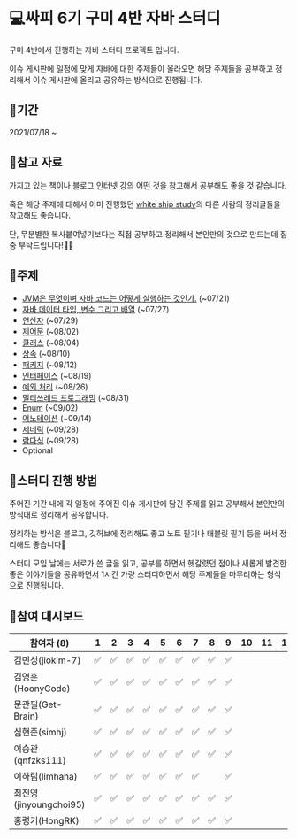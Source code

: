 # 💻싸피 6기 구미 4반 자바 스터디

 구미 4반에서 진행하는 자바 스터디 프로젝트 입니다.

 이슈 게시판에 일정에 맞게 자바에 대한 주제들이 올라오면 해당 주제들을 공부하고 정리해서 이슈 게시판에 올리고 공유하는 방식으로 진행됩니다.



## 📆기간

2021/07/18 ~



## 📑참고 자료

 가지고 있는 책이나 블로그 인터넷 강의 어떤 것을 참고해서 공부해도 좋을 것 같습니다.

 혹은 해당 주제에 대해서 이미 진행했던 [white ship study](https://github.com/whiteship/live-study/issues?q=is%3Aissue+is%3Aclosed)의 다른 사람의 정리글들을 참고해도 좋습니다.

 단, 무분별한 복사붙여넣기보다는 직접 공부하고 정리해서 본인만의 것으로 만드는데 집중 부탁드립니다!🙆‍♀️



## 📒주제

- [JVM은 무엇이며 자바 코드는 어떻게 실행하는 것인가.](https://github.com/ssafy-gumi-6th/java-study/issues/1) (~07/21)
- [자바 데이터 타입, 변수 그리고 배열](https://github.com/ssafy-gumi-6th/java-study/issues/2) (~07/27)
- [연산자](https://github.com/ssafy-gumi-6th/java-study/issues/3) (~07/29)
- [제어문](https://github.com/ssafy-gumi-6th/java-study/issues/4) (~08/02)
- [클래스](https://github.com/ssafy-gumi-6th/java-study/issues/5) (~08/04)
- [상속](https://github.com/ssafy-gumi-6th/java-study/issues/6) (~08/10)
- [패키지](https://github.com/ssafy-gumi-6th/java-study/issues/7) (~08/12)
- [인터페이스](https://github.com/ssafy-gumi-6th/java-study/issues/8) (~08/19)
- [예외 처리](https://github.com/ssafy-gumi-6th/java-study/issues/9) (~08/26)
- [멀티쓰레드 프로그래밍](https://github.com/ssafy-gumi-6th/java-study/issues/10) (~08/31)
- [Enum](https://github.com/ssafy-gumi-6th/java-study/issues/11) (~09/02)
- [어노테이션](https://github.com/ssafy-gumi-6th/java-study/issues/12) (~09/14)
- [제네릭](https://github.com/ssafy-gumi-6th/java-study/issues/13) (~09/28)
- [람다식](https://github.com/ssafy-gumi-6th/java-study/issues/13) (~09/28)
- Optional



## 🚀스터디 진행 방법

 주어진 기간 내에 각 일정에 주어진 이슈 게시판에 담긴 주제를 읽고 공부해서 본인만의 방식대로 정리해서 공유합니다.

 정리하는 방식은 블로그, 깃허브에 정리해도 좋고 노트 필기나 태블릿 필기 등을 써서 정리해도 좋습니다🙂

 스터디 모임 날에는 서로가 쓴 글을 읽고, 공부를 하면서 헷갈렸던 점이나 새롭게 발견한 좋은 이야기들을 공유하면서 1시간 가량 스터디하면서 해당 주제들을 마무리하는 형식으로 진행됩니다. 





## 🏁참여 대시보드

| 참여자 (8)            | 1    | 2    | 3    | 4    | 5    | 6    | 7    | 8    | 9    | 10   | 11   | 12   | 13   | 14   | 15   | 16   |
| ---------- | ---- | ---- | ---- | ---- | ---- | ---- | ---- | ---- | ---- | ---- | ---- | ---- | ---- | ---- | ---- | ---- |
| 김민성(jiokim-7)      | :white_check_mark:     | :white_check_mark:     | :white_check_mark:     | :white_check_mark:     | :white_check_mark: | :white_check_mark: | :white_check_mark:     | :white_check_mark: | :white_check_mark:     |      |      |      |      |      |      |      |
| 김영훈(HoonyCode)     | :white_check_mark:     | :white_check_mark:     | :white_check_mark:     | :white_check_mark:     | :white_check_mark: | :white_check_mark: | :white_check_mark:     | :white_check_mark: | :white_check_mark:     |      |      |      |      |      |      |      |
| 문관필(Get-Brain)     | :white_check_mark:     | :white_check_mark:     | :white_check_mark:     | :white_check_mark:     | :white_check_mark: | :white_check_mark: | :white_check_mark:     | :white_check_mark: | :white_check_mark:     |      |      |      |      |      |      |      |
| 심현준(simhj)         | :white_check_mark:     | :white_check_mark:     | :white_check_mark:     | :white_check_mark:     | :white_check_mark: | :white_check_mark: | :white_check_mark:     | :white_check_mark: | :white_check_mark:     |      |      |      |      |      |      |      |
| 이승관(qnfzks111)     | :white_check_mark:     | :white_check_mark:     | :white_check_mark:     | :white_check_mark:     | :white_check_mark: | :white_check_mark: | :white_check_mark:     | :white_check_mark: | :white_check_mark:     |      |      |      |      |      |      |      |
| 이하림(limhaha)       | :white_check_mark:     | :white_check_mark:     | :white_check_mark:     | :white_check_mark:     | :white_check_mark: | :white_check_mark: | :white_check_mark:     |      | :white_check_mark:     |      |      |      |      |      |      |      |
| 최진영(jinyoungchoi95)| :white_check_mark:     | :white_check_mark:     | :white_check_mark:     | :white_check_mark:     | :white_check_mark: | :white_check_mark: | :white_check_mark:     | :white_check_mark: | :white_check_mark:     |      |      |      |      |      |      |      |
| 홍령기(HongRK)        | :white_check_mark:     | :white_check_mark:     | :white_check_mark:     | :white_check_mark:     | :white_check_mark: | :white_check_mark: | :white_check_mark:     | :white_check_mark: | :white_check_mark:     |      |      |      |      |      |      |      |
